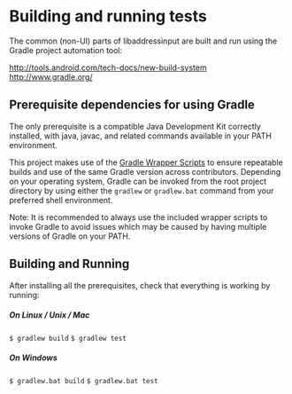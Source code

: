 # Building and running tests


The common (non-UI) parts of libaddressinput are built and run using the Gradle
project automation tool:

http://tools.android.com/tech-docs/new-build-system
http://www.gradle.org/


## Prerequisite dependencies for using Gradle

The only prerequisite is a compatible Java Development Kit correctly installed,
with java, javac, and related commands available in your PATH environment.

This project makes use of the [Gradle Wrapper Scripts] to ensure repeatable builds and use of the
same Gradle version across contributors. Depending on your operating system, Gradle can be invoked
from the root project directory by using either the `gradlew` or `gradlew.bat` command from your
preferred shell environment.

Note: It is recommended to always use the included wrapper scripts to invoke Gradle to
avoid issues which may be caused by having multiple versions of Gradle on your PATH.


## Building and Running

After installing all the prerequisites, check that everything is working by
running:

##### On Linux / Unix / Mac
`$ gradlew build`
`$ gradlew test`

##### On Windows
`$ gradlew.bat build`
`$ gradlew.bat test`

[Gradle Wrapper Scripts]: https://docs.gradle.org/current/userguide/gradle_wrapper.html#sec:using_wrapper